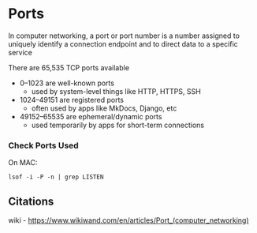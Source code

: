 # Ports

In computer networking, a port or port number is a number assigned to uniquely identify a connection endpoint and to direct data to a specific service

There are 65,535 TCP ports available

- 0–1023 are well-known ports 
    - used by system-level things like HTTP, HTTPS, SSH
- 1024–49151 are registered ports 
    - often used by apps like MkDocs, Django, etc
- 49152–65535 are ephemeral/dynamic ports 
    - used temporarily by apps for short-term connections

### Check Ports Used

On MAC:
```
lsof -i -P -n | grep LISTEN
```


## Citations

wiki - https://www.wikiwand.com/en/articles/Port_(computer_networking)
